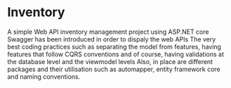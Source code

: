 # Inventory
A simple Web API inventory management project using ASP.NET core
Swagger has been introduced in order to dispaly the web APIs 
The very best coding practices such as separating the model from features, having features that follow CQRS conventions and of course, having validations at the database level and the viewmodel levels
Also, in place are different packages and their utilisation such as automapper, entity framework core and naming conventions.
